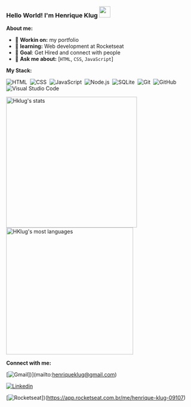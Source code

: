<!--<img align="right" height="525em" width="290em" margin-top="60em" src="https://media.tenor.com/images/e85924b87c7518cfa59093695703fb35/tenor.gif"/>-->

### Hello World! I'm Henrique Klug <img src="https://raw.githubusercontent.com/kaueMarques/kaueMarques/master/hi.gif" width="30px">

**About me:**

- 🔭 **Workin on:** my portfolio
- 🚀 **learning:** Web development at Rocketseat 
- 🦾 **Goal**: Get Hired and connect with people
- 💬 **Ask me about:** [```HTML```, ```CSS```, ```JavaScript```]

**My Stack:**

![HTML](https://img.shields.io/badge/-HTML-05122A?style=flat&logo=HTML5)&nbsp;
![CSS](https://img.shields.io/badge/-CSS-05122A?style=flat&logo=CSS3&logoColor=1572B6)&nbsp;
![JavaScript](https://img.shields.io/badge/-JavaScript-05122A?style=flat&logo=javascript)&nbsp;
![Node.js](https://img.shields.io/badge/-Node.js-05122A?style=flat&logo=node.js)&nbsp;
![SQLite](https://img.shields.io/badge/-SQLite-05122A?style=flat&logo=sqlite)&nbsp;
![Git](https://img.shields.io/badge/-Git-05122A?style=flat&logo=git)&nbsp;
![GitHub](https://img.shields.io/badge/-GitHub-05122A?style=flat&logo=github)&nbsp;
![Visual Studio Code](https://img.shields.io/badge/-Visual%20Studio%20Code-05122A?style=flat&logo=visual-studio-code&logoColor=007ACC)&nbsp;

<img width="350em" src="https://github-readme-stats.vercel.app/api?username=Hklug001&show_icons=true&theme=tokyonight" alt="Hklug's stats" align="center"/>
<img width="340em" src="https://github-readme-stats.vercel.app/api/top-langs/?username=Hklug001&layout=compact&theme=tokyonight" alt="HKlug's most languages" align="center"/>

**Connect with me:**

[![Gmail](https://img.shields.io/badge/-henriqueklug@gmail.com-6633cc?style=flat-square&color=critical&logo=Gmail&logoColor=white&link=https://mailto:henriqueklug@gmail.com)])](mailto:henriqueklug@gmail.com) 

[![Linkedin](https://img.shields.io/badge/-Henrique%20Klug-6633cc?style=flat-square&color=blue&logo=Linkedin&logoColor=white&link=https://www.linkedin.com/in/henrique-klug/)](https://www.linkedin.com/in/henrique-klug/)

[![Rocketseat](img.shields.io/badge/-Rocketseat%20Profile-6633cc?style=flat-square&color=blueviolet&logo=&logoColor=white&link=https://https://app.rocketseat.com.br/me/henrique-klug-09107)])(https://app.rocketseat.com.br/me/henrique-klug-09107)
